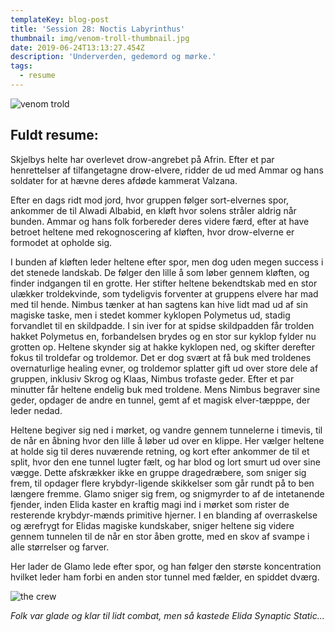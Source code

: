 ```yaml
---
templateKey: blog-post
title: 'Session 28: Noctis Labyrinthus'
thumbnail: img/venom-troll-thumbnail.jpg
date: 2019-06-24T13:13:27.454Z
description: 'Underverden, gedemord og mørke.'
tags:
  - resume
---
```

![venom trold](/img/venom-troll.jpg)

## Fuldt resume:

Skjelbys helte har overlevet drow-angrebet på Afrin. Efter et par henrettelser af tilfangetagne drow-elvere, ridder de ud med Ammar og hans soldater for at hævne deres afdøde kammerat Valzana. 

Efter en dags ridt mod jord, hvor gruppen følger sort-elvernes spor, ankommer de til Alwadi Albabid, en kløft hvor solens stråler aldrig når bunden. Ammar og hans folk forbereder deres videre færd, efter at have betroet heltene med rekognoscering af kløften, hvor drow-elverne er formodet at opholde sig.

I bunden af kløften leder heltene efter spor, men dog uden megen success i det stenede landskab. De følger den lille å som løber gennem kløften, og finder indgangen til en grotte. Her stifter heltene bekendtskab med en stor ulækker troldekvinde, som tydeligvis forventer at gruppens elvere har mad med til hende. Nimbus tænker at han sagtens kan hive lidt mad ud af sin magiske taske, men i stedet kommer kyklopen Polymetus ud, stadig forvandlet til en skildpadde. I sin iver for at spidse skildpadden får trolden hakket Polymetus en, forbandelsen brydes og en stor sur kyklop fylder nu grotten op. Heltene skynder sig at hakke kyklopen ned, og skifter derefter fokus til troldefar og troldemor. Det er dog svært at få buk med troldenes overnaturlige healing evner, og troldemor splatter gift ud over store dele af gruppen, inklusiv Skrog og Klaas, Nimbus trofaste geder. Efter et par minutter får heltene endelig buk med troldene. Mens Nimbus begraver sine geder, opdager de andre en tunnel, gemt af et magisk elver-tæpppe, der leder nedad.

Heltene begiver sig ned i mørket, og vandre gennem tunnelerne i timevis, til de når en åbning hvor den lille å løber ud over en klippe. Her vælger heltene at holde sig til deres nuværende retning, og kort efter ankommer de til et split, hvor den ene tunnel lugter fælt, og har blod og lort smurt ud over sine vægge. Dette afskrækker ikke en gruppe dragedræbere, som sniger sig frem, til opdager flere krybdyr-ligende skikkelser som går rundt på to ben længere fremme. Glamo sniger sig frem, og snigmyrder to af de intetanende fjender, inden Elida kaster en kraftig magi ind i mørket som rister de resterende krybdyr-mænds primitive hjerner. I en blanding af overraskelse og ærefrygt for Elidas magiske kundskaber, sniger heltene sig videre gennem tunnelen til de når en stor åben grotte, med en skov af svampe i alle størrelser og farver.

Her lader de Glamo lede efter spor, og han følger den største koncentration hvilket leder ham forbi en anden stor tunnel med fælder, en spiddet dværg.

![the crew](/img/the-crew.jpg)

_Folk var glade og klar til lidt combat, men så kastede Elida Synaptic Static..._
